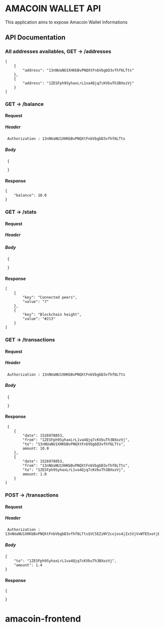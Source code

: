 # AMACOIN WALLET API

This application aims to expose Amacoin Wallet Informations

## API Documentation

### All addresses availables, GET -> /addresses

    [
	    {
	        "address": "13nNUaNU1XHKbBvPNQXtFnbVbgbD3vfhf6LTts"
	    },
	    {
	        "address": "1ZESFph9SyhaxLrL1va4Qjq7cKVbuTh3BXozVj"
	    }
	]

### GET -> /balance

#### Request

##### Header

     Authorization : 13nNUaNU1XHKbBvPNQXtFnbVbgbD3vfhf6LTts

##### Body

     {

     }

#### Response

    {
        "balance": 10.0
    }

### GET -> /stats

#### Request

##### Header

     

##### Body

     {

     }

#### Response

    [
        {
            "key": "Connected peers",
            "value": "7"
        },
        {
            "key": "Blockchain height",
            "value": "#213"
        }
    ]


### GET -> /transactions

#### Request

##### Header

     Authorization : 13nNUaNU1XHKbBvPNQXtFnbVbgbD3vfhf6LTts

##### Body

     {

     }

#### Response

     [
	    {
            "date": 1526978053,
            "from": "1ZESFph9SyhaxLrL1va4Qjq7cKVbuTh3BXozVj",
            "to": "13nNUaNU1XHKbBvPNQXtFnbVbgbD3vfhf6LTts",
            amount: 10.0
        },
	    {
            "date": 1526978053,
            "from": "13nNUaNU1XHKbBvPNQXtFnbVbgbD3vfhf6LTts",
            "to": "1ZESFph9SyhaxLrL1va4Qjq7cKVbuTh3BXozVj",
            amount: 1.0
        }
	]
    
### POST -> /transactions

#### Request


##### Header

     Authorization : 13nNUaNU1XHKbBvPNQXtFnbVbgbD3vfhf6LTts$VC5EZzNY2cojos4jZx1VjVvWTE5xotjEN76ScX8F5FsTgymBoV3o1xmV

##### Body

    {
    	"to": "1ZESFph9SyhaxLrL1va4Qjq7cKVbuTh3BXozVj",
    	"amount": 1.4
    }

#### Response

    {

    }

   
# amacoin-frontend
